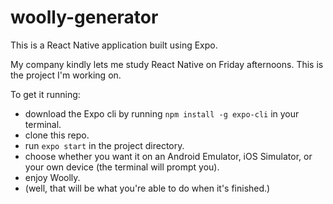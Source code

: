 # woolly-generator

This is a React Native application built using Expo.

My company kindly lets me study React Native on Friday afternoons. This is the project I'm working on.

To get it running:

- download the Expo cli by running `npm install -g expo-cli` in your terminal.
- clone this repo.
- run `expo start` in the project directory.
- choose whether you want it on an Android Emulator, iOS Simulator, or your own device (the terminal will prompt you).
- enjoy Woolly.
- (well, that will be what you're able to do when it's finished.)
